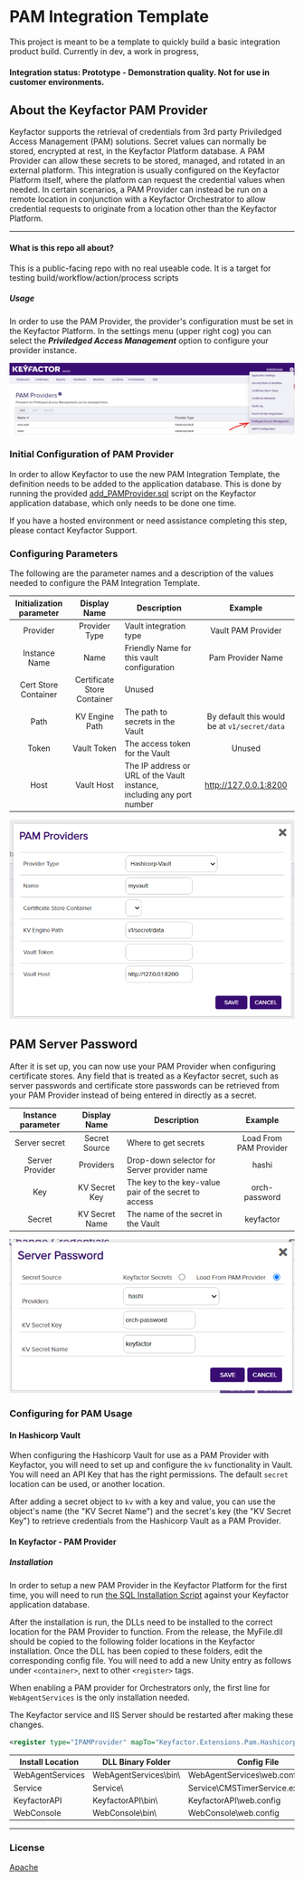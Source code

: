 # PAM Integration Template

This project is meant to be a template to quickly build a basic integration product build. Currently in dev, a work in progress,

#### Integration status: Prototype - Demonstration quality. Not for use in customer environments.

## About the Keyfactor PAM Provider

Keyfactor supports the retrieval of credentials from 3rd party Priviledged Access Management (PAM) solutions. Secret values can normally be stored, encrypted at rest, in the Keyfactor Platform database. A PAM Provider can allow these secrets to be stored, managed, and rotated in an external platform. This integration is usually configured on the Keyfactor Platform itself, where the platform can request the credential values when needed. In certain scenarios, a PAM Provider can instead be run on a remote location in conjunction with a Keyfactor Orchestrator to allow credential requests to originate from a location other than the Keyfactor Platform.

---




#### What is this repo all about?

This is a public-facing repo with no real useable code. It is a target for testing build/workflow/action/process scripts

##### Usage
In order to use the PAM Provider, the provider's configuration must be set in the Keyfactor Platform. In the settings menu (upper right cog) you can select the ___Priviledged Access Management___ option to configure your provider instance.

![](images/setting.png)

### Initial Configuration of PAM Provider
In order to allow Keyfactor to use the new PAM Integration Template, the definition needs to be added to the application database.
This is done by running the provided [add_PAMProvider.sql](./add_PAMProvider.sql) script on the Keyfactor application database, which only needs to be done one time.

If you have a hosted environment or need assistance completing this step, please contact Keyfactor Support.

### Configuring Parameters
The following are the parameter names and a description of the values needed to configure the PAM Integration Template.

| Initialization parameter | Display Name | Description | Example | 
| :---: | :---: | --- | :---: | 
| Provider | Provider Type | Vault integration type | Vault PAM Provider |
| Instance Name | Name | Friendly Name for this vault configuration | Pam Provider Name |
| Cert Store Container | Certificate Store Container | Unused |
| Path | KV Engine Path | The path to secrets in the Vault | By default this would be at `v1/secret/data` |
| Token | Vault Token | The access token for the Vault | Unused |
| Host | Vault Host | The IP address or URL of the Vault instance, including any port number | http://127.0.0.1:8200  |
![](images/config.png)


## PAM Server Password 
After it is set up, you can now use your PAM Provider when configuring certificate stores. Any field that is treated as a Keyfactor secret, such as server passwords and certificate store passwords can be retrieved from your PAM Provider instead of being entered in directly as a secret.

| Instance parameter | Display Name | Description | Example | 
| :---: | :---: | --- | :---: | 
| Server secret | Secret Source | Where to get secrets | Load From PAM Provider |
| Server Provider | Providers | Drop-down selector for Server provider name | hashi |
| Key | KV Secret Key | The key to the key-value pair of the secret to access | orch-password  |
| Secret | KV Secret Name | The name of the secret in the Vault | keyfactor |
![](images/password.png)


### Configuring for PAM Usage
#### In Hashicorp Vault
When configuring the Hashicorp Vault for use as a PAM Provider with Keyfactor, you will need to set up and configure the `kv` functionality in Vault. You will need an API Key that has the right permissions. The default `secret` location can be used, or another location.

After adding a secret object to `kv` with a key and value, you can use the object's name (the "KV Secret Name") and the secret's key (the "KV Secret Key") to retrieve credentials from the Hashicorp Vault as a PAM Provider.

#### In Keyfactor - PAM Provider
##### Installation
In order to setup a new PAM Provider in the Keyfactor Platform for the first time, you will need to run [the SQL Installation Script](./add_PAMProvider.sql) against your Keyfactor application database.

After the installation is run, the DLLs need to be installed to the correct location for the PAM Provider to function. From the release, the MyFile.dll should be copied to the following folder locations in the Keyfactor installation. Once the DLL has been copied to these folders, edit the corresponding config file. You will need to add a new Unity entry as follows under `<container>`, next to other `<register>` tags.

When enabling a PAM provider for Orchestrators only, the first line for `WebAgentServices` is the only installation needed.

The Keyfactor service and IIS Server should be restarted after making these changes.

```xml
<register type="IPAMProvider" mapTo="Keyfactor.Extensions.Pam.Hashicorp.VaultPAM, hashicorp-vault-pam" name="Hashicorp-Vault" />
```

| Install Location | DLL Binary Folder | Config File |
| --- | --- | --- |
| WebAgentServices | WebAgentServices\bin\ | WebAgentServices\web.config |
| Service | Service\ | Service\CMSTimerService.exe.config |
| KeyfactorAPI | KeyfactorAPI\bin\ | KeyfactorAPI\web.config |
| WebConsole | WebConsole\bin\ | WebConsole\web.config |


---


### License
[Apache](https://apache.org/licenses/LICENSE-2.0)

